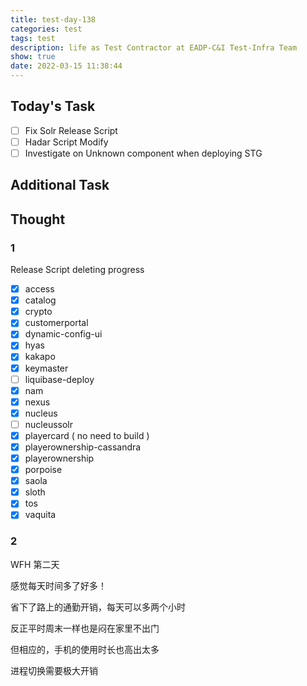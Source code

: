 ```yaml
---
title: test-day-138
categories: test
tags: test
description: life as Test Contractor at EADP-C&I Test-Infra Team
show: true
date: 2022-03-15 11:38:44
---
```

## Today's Task
- [ ] Fix Solr Release Script
- [ ] Hadar Script Modify
- [ ] Investigate on Unknown component when deploying STG

## Additional Task 

## Thought

### 1

Release Script deleting progress

- [x] access
- [x] catalog
- [x] crypto
- [x] customerportal
- [x] dynamic-config-ui
- [x] hyas
- [x] kakapo
- [x] keymaster
- [ ] liquibase-deploy
- [x] nam
- [x] nexus
- [x] nucleus
- [ ] nucleussolr
- [x] playercard ( no need to build )
- [x] playerownership-cassandra 
- [x] playerownership
- [x] porpoise
- [x] saola
- [x] sloth
- [x] tos
- [x] vaquita

### 2

WFH 第二天

感觉每天时间多了好多！

省下了路上的通勤开销，每天可以多两个小时

反正平时周末一样也是闷在家里不出门

但相应的，手机的使用时长也高出太多

进程切换需要极大开销


